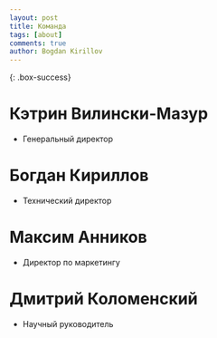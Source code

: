 ```yaml
---
layout: post
title: Команда
tags: [about]
comments: true
author: Bogdan Kirillov
---
```

{: .box-success}
# Кэтрин Вилински-Мазур
* Генеральный директор

# Богдан Кириллов
* Технический директор

# Максим Анников
* Директор по маркетингу

# Дмитрий Коломенский
* Научный руководитель
